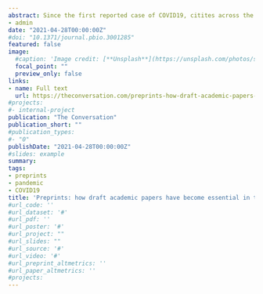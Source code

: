 ```yaml
---
abstract: Since the first reported case of COVID19, citites across the world have shut down, people have stopped socialising and going to work, economies have taken a hit and there have been far too many deaths.
- admin
date: "2021-04-28T00:00:00Z"
#doi: "10.1371/journal.pbio.3001285"
featured: false
image:
  #caption: 'Image credit: [**Unsplash**](https://unsplash.com/photos/s9CC2SKySJM)'
  focal_point: ""
  preview_only: false
links:
- name: Full text
  url: https://theconversation.com/preprints-how-draft-academic-papers-have-become-essential-in-the-fight-against-covid-158811
#projects:
#- internal-project
publication: "The Conversation"
publication_short: ""
#publication_types:
#- "0"
publishDate: "2021-04-28T00:00:00Z"
#slides: example
summary: 
tags:
- preprints
- pandemic
- COVID19
title: 'Preprints: how draft academic papers have become essential in the fight against COVID'
#url_code: ''
#url_dataset: '#'
#url_pdf: ''
#url_poster: '#'
#url_project: ""
#url_slides: ""
#url_source: '#'
#url_video: '#'
#url_preprint_altmetrics: ''
#url_paper_altmetrics: ''
#projects:
---
```


